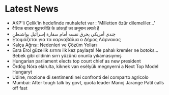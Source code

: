 # Latest News
-  AKP'li Çelik'in hedefinde muhalefet var : 'Milletten özür dilemeliler...'
-  वैश्विक बाजार मुद्रास्फीति के आंकड़ों का अनुमान लगाते हैं
-  جندي أمريكي يحرق نفسه أمام سفارة إسرائيل بواشنطن
-  Ετοιμάζεται για τα καρναβάλια ο Δήμος Λάρνακας
-  Kalça Ağrısı: Nedenleri ve Çözüm Yolları
-  Esra Erol güzellik sırrını ilk kez paylaştı! Ne pahalı kremler ne botoks… Bebek gibi cildinin sırrı yüzünü onunla yıkamasıymış
-  Hungarian parliament elects top court chief as new president
-  Ördög Nóra elárulta, kiknek van esélyük megnyerni a Next Top Model Hungaryt
-  Udine, mozione di sentimenti nei confronti del comparto agricolo
-  Mumbai: After tough talk by govt, quota leader Manoj Jarange Patil calls off fast
